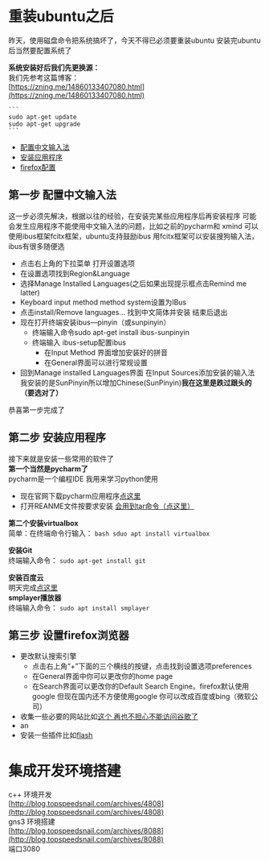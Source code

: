 # 重装ubuntu之后
昨天，使用磁盘命令把系统搞坏了，今天不得已必须要重装ubuntu
安装完ubuntu后当然要配置系统了


__系统安装好后我们先更换源：__<br>
我们先参考这篇博客：<br>
[https://zning.me/14860133407080.html](https://zning.me/14860133407080.html)

    ```
    sudo apt-get update
    sudo apt-get upgrade
    ```
- [配置中文输入法](after_install_a_new_ulinux.md#第一步-配置中文输入法)
- [安装应用程序](after_install_a_new_ulinux.md#第二步-安装应用程序)
- [firefox配置](after_install_a_new_ulinux.md#第三步-设置firefox浏览器)
## 第一步 配置中文输入法
这一步必须先解决，根据以往的经验，在安装完某些应用程序后再安装程序
可能会发生应用程序不能使用中文输入法的问题，比如之前的pycharm和
xmind
可以使用ibus框架fcitx框架，ubuntu支持鼓励ibus
用fcitx框架可以安装搜狗输入法，ibus有很多随便选
- 点击右上角的下拉菜单 打开设置选项
- 在设置选项找到Region&Language
- 选择Manage Installed Languages(之后如果出现提示框点击Remind me latter)
- Keyboard input method method system设置为IBus
- 点击install/Remove languages... 找到中文简体并安装 结束后退出
- 现在打开终端安装ibus—pinyin（或sunpinyin）
    - 终端输入命令sudo apt-get install ibus-sunpinyin
    - 终端输入 ibus-setup配置ibus
        - 在Input Method 界面增加安装好的拼音
        - 在General界面可以进行常规设置
- 回到Manage installed Languages界面 在Input Sources添加安装的输入法
我安装的是SunPinyin所以增加Chinese(SunPinyin)__我在这里是跌过跟头的（要选对了）__

恭喜第一步完成了
## 第二步 安装应用程序
接下来就是安装一些常用的软件了<br>
__第一个当然是pycharm了__<br>
pycharm是一个编程IDE 我用来学习python使用
- 现在官网下载pycharm应用程序[点这里](https://www.jetbrains.com/pycharm/download/)
- 打开REANME文件按要求安装 [会用到tar命令（点这里）](http://www.cnblogs.com/jyaray/archive/2011/04/30/2033362.html)<br>

__第二个安装virtualbox__<br>
简单：在终端命令行输入：
    ```bash
    sduo apt install virtualbox
    ```

__安装Git__<br>
终端输入命令：
    ```
    sudo apt-get install git
    ```

__安装百度云__<br>
明天完成[点这里](https://github.com/houtianze/bypy)<br>
__smplayer播放器__<br>
终端输入命令：
    ```
    sudo apt install smplayer
    ```
## 第三步 设置firefox浏览器
- 更改默认搜索引擎
    - 点击右上角“+”下面的三个横线的按键，点击找到设置选项preferences
    - 在General界面中你可以更改你的home page
    - 在Search界面可以更改你的Default Search Engine。firefox默认使用google
    但现在国内还不方便使用google 你可以改成百度或bing（微软公司）
- 收集一些必要的网站比如[这个 再也不担心不能访问谷歌了](https://www.iyunv.com/thread-135490-1-1.html)
- an
- 安装一些插件比如[flash](https://support.mozilla.org/zh-CN/kb/Flash%E6%8F%92%E4%BB%B6#w_updating-flash)
# 集成开发环境搭建
c++ 环境开发<br>
[http://blog.topspeedsnail.com/archives/4808](http://blog.topspeedsnail.com/archives/4808)<br>
gns3 环境搭建<br>
[http://blog.topspeedsnail.com/archives/8088](http://blog.topspeedsnail.com/archives/8088)<br>
端口3080